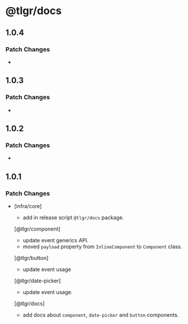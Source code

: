 # @tlgr/docs

## 1.0.4

### Patch Changes

-

## 1.0.3

### Patch Changes

-

## 1.0.2

### Patch Changes

-

## 1.0.1

### Patch Changes

- [infra/core]

  - add in release script `@tlgr/docs` package.

  [@tlgr/component]

  - update event generics API.
  - moved `payload` property from `InlineComponent` to `Component` class.

  [@tlgr/button]

  - update event usage

  [@tlgr/date-picker]

  - update event usage.

  [@tlgr/docs]

  - add docs about `component`, `date-picker` and `button` components.
